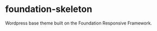 foundation-skeleton
===================

Wordpress base theme built on the Foundation Responsive Framework.
